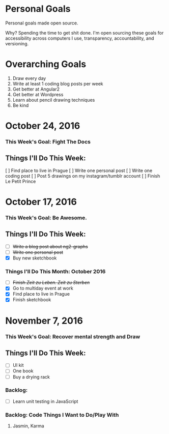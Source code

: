 Personal Goals
==============

Personal goals made open source.

Why? Spending the time to get shit done. I'm open sourcing these goals for accessibility across computers I use, transparency, accountability, and versioning.

# Overarching Goals
1. Draw every day
2. Write at least 1 coding blog posts per week
3. Get better at Angular2
4. Get better at Wordpress
5. Learn about pencil drawing techniques
6. Be kind

# October 24, 2016

### This Week's Goal: Fight The Docs

## Things I'll Do This Week:
[ ] Find place to live in Prague
[ ] Write one personal post
[ ] Write one coding post
[ ] Post 5 drawings on my instagram/tumblr account
[ ] Finish Le Petit Prince

# October 17, 2016

### This Week's Goal: Be Awesome.

## Things I'll Do This Week:
- [ ] ~~Write a blog post about ng2-graphs~~
- [ ] ~~Write one personal post~~
- [x] Buy new sketchbook

### Things I'll Do This Month: October 2016
- [ ] ~~Finish *Zeit zu Leben. Zeit zu Sterben*~~
- [x] Go to multiday event at work
- [x] Find place to live in Prague
- [x] Finish sketchbook

# November 7, 2016

### This Week's Goal: Recover mental strength and Draw

## Things I'll Do This Week:
- [ ] UI kit
- [ ] One book
- [ ] Buy a drying rack

### Backlog:
- [ ] Learn unit testing in JavaScript

### Backlog: Code Things I Want to Do/Play With
1. Jasmin, Karma
